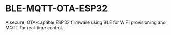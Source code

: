 # BLE-MQTT-OTA-ESP32
A secure, OTA-capable ESP32 firmware using BLE for WiFi provisioning and MQTT for real-time control.

